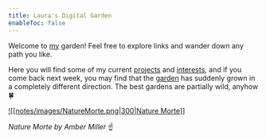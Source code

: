 ```yaml
---
title: Laura's Digital Garden
enableToc: false
---
```


Welcome to [my](notes/me/Laura.md) garden! Feel free to explore links and wander down any path you like. 

Here you will find some of my current [projects](notes/myprojects/Projects.md) and [interests](notes/aviation/cutting%20edge/ION%20Propulsion.md), and if you come back next week, you may find that the [garden](notes/me/why-garden.md) has suddenly grown in a completely different direction. The best gardens are partially wild, anyhow 🍀

[![[notes/images/NatureMorte.png|300|Nature Morte]]](https://leighmillera.wixsite.com/mysite/current-work?pgid=juy7g6jl-0fa06952-8c4a-4db6-8a5f-5067b2e42819)

*Nature Morte by Amber Miller* ☝️



